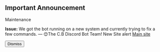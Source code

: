 <h2>Important Announcement</h2>
<h>Maintenance</h>
<p>
<b>Issue:</b>
We got the bot running on a new system and currently trying to fix a few commands.
— 😊The C.B Discord Bot Team! New Site alert <a href="https://www.joncodingreviews.com">Main site</a></p>
<button id="dismiss-btn">Dismiss</button>
<script>
    var endDateString = "2024-30-09"; // Set your end date
</script>
<script src="/js/announcement.js"></script>
